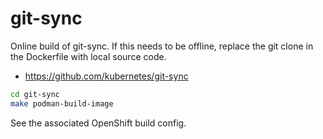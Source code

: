 # git-sync

Online build of git-sync. If this needs to be offline, replace the git clone in the Dockerfile with local source code.

- https://github.com/kubernetes/git-sync

```bash
cd git-sync
make podman-build-image
```

See the associated OpenShift build config.
